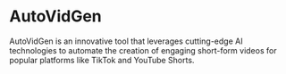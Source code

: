 # AutoVidGen
AutoVidGen is an innovative tool that leverages cutting-edge AI technologies to automate the creation of engaging short-form videos for popular platforms like TikTok and YouTube Shorts. 
